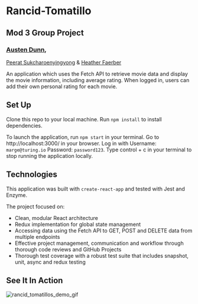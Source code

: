 # Rancid-Tomatillo
## Mod 3 Group Project
### [Austen Dunn](https://github.com/Dunn-Austen),
[Peerat Sukcharoenyingyong](https://github.com/peeratmac) &
[Heather Faerber](https://github.com/hfaerber)

An application which uses the Fetch API to retrieve movie data and display the
movie information, including average rating. When logged in, users can add their
 own personal rating for each movie.

## Set Up
Clone this repo to your local machine.  Run `npm install` to install
dependencies.  

To launch the application, run `npm start` in your terminal.
Go to http://localhost:3000/ in your browser.
Log in with Username: `marge@turing.io` Password: `password123`.
Type control + c in your terminal to stop running the application locally.

## Technologies
This application was built with `create-react-app` and tested with Jest and
Enzyme.  

The project focused on:
- Clean, modular React architecture
- Redux implementation for global state management
- Accessing data using the Fetch API to GET, POST and DELETE data from multiple endpoints
- Effective project management, communication and workflow through thorough code
reviews and GitHub Projects
- Thorough test coverage with a robust test suite that includes snapshot, unit,
async and redux testing

## See It In Action
![rancid_tomatillos_demo_gif](https://user-images.githubusercontent.com/48163945/71852056-c9c95580-30cf-11ea-9386-3b990729f4c5.gif)
